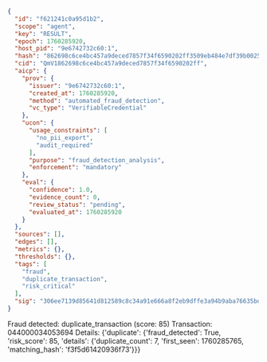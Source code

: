 ```json
{
  "id": "f621241c0a95d1b2",
  "scope": "agent",
  "key": "RESULT",
  "epoch": 1760285920,
  "host_pid": "9e6742732c60:1",
  "hash": "862698c6ce4bc457a9deced7857f34f6590202ff3509eb484e7df39b002507ad",
  "cid": "QmV1862698c6ce4bc457a9deced7857f34f6590202ff",
  "aicp": {
    "prov": {
      "issuer": "9e6742732c60:1",
      "created_at": 1760285920,
      "method": "automated_fraud_detection",
      "vc_type": "VerifiableCredential"
    },
    "ucon": {
      "usage_constraints": [
        "no_pii_export",
        "audit_required"
      ],
      "purpose": "fraud_detection_analysis",
      "enforcement": "mandatory"
    },
    "eval": {
      "confidence": 1.0,
      "evidence_count": 0,
      "review_status": "pending",
      "evaluated_at": 1760285920
    }
  },
  "sources": [],
  "edges": [],
  "metrics": {},
  "thresholds": {},
  "tags": [
    "fraud",
    "duplicate_transaction",
    "risk_critical"
  ],
  "sig": "306ee7139d85641d812589c8c34a91e666a8f2eb9dffe3a94b9aba76635bd8e4"
}
```

Fraud detected: duplicate_transaction (score: 85)
Transaction: 044000034053694
Details: {'duplicate': {'fraud_detected': True, 'risk_score': 85, 'details': {'duplicate_count': 7, 'first_seen': 1760285765, 'matching_hash': 'f3f5d61420936f73'}}}